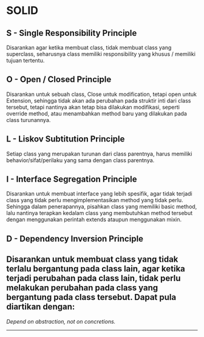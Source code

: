 # SOLID

## S - Single Responsibility Principle

Disarankan agar ketika membuat class, tidak membuat class yang superclass, seharusnya class memiliki responsibility yang khusus / memiliki tujuan tertentu.

## O - Open / Closed Principle

Disarankan untuk sebuah class, Close untuk modification, tetapi open untuk Extension, sehingga tidak akan ada perubahan pada struktir inti dari class tersebut, tetapi nantinya akan tetap bisa dilakukan modifikasi, seperti override method, atau menambahkan method baru yang dilakukan pada class turunannya.

## L - Liskov Subtitution Principle

Setiap class yang merupakan turunan dari class parentnya, harus memiliki behavior/sifat/perilaku yang sama dengan class parentnya.

## I - Interface Segregation Principle

Disarankan untuk membuat interface yang lebih spesifik, agar tidak terjadi class yang tidak perlu mengimplementasikan method yang tidak perlu. Sehingga dalam penerapannya, pisahkan class yang memiliki basic method, lalu nantinya terapkan kedalam class yang membutuhkan method tersebut dengan menggunakan perintah extends ataupun menggunakan mixin.

## D - Dependency Inversion Principle

Disarankan untuk membuat class yang tidak terlalu bergantung pada class lain, agar ketika terjadi perubahan pada class lain, tidak perlu melakukan perubahan pada class yang bergantung pada class tersebut. Dapat pula diartikan dengan: 
---

_Depend on abstraction, not on concretions._

---
